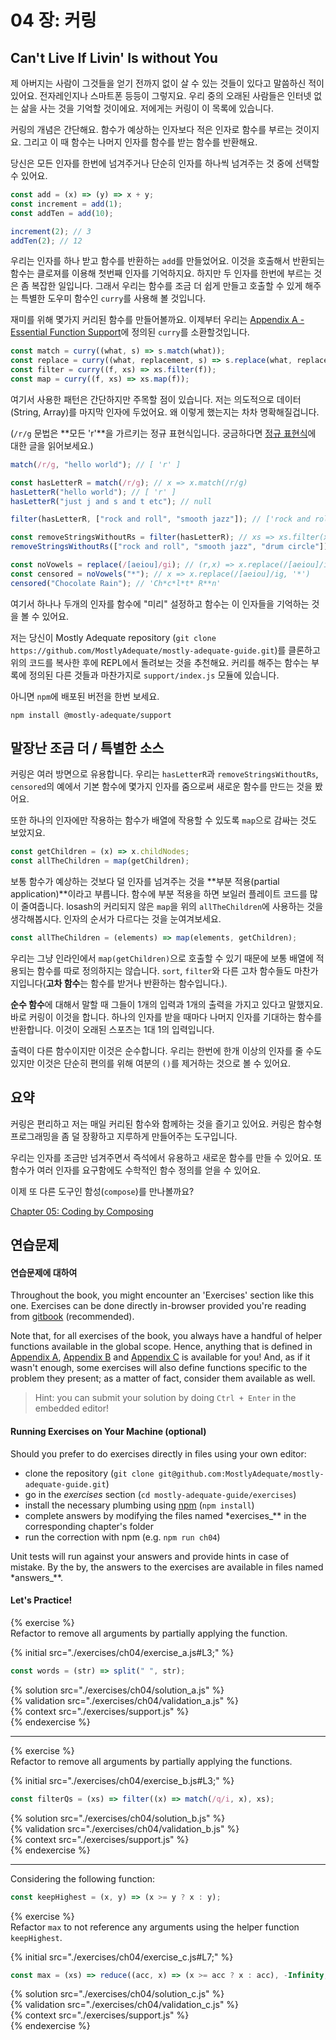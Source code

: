 # 04 장: 커링

## Can't Live If Livin' Is without You

제 아버지는 사람이 그것들을 얻기 전까지 없이 살 수 있는 것들이 있다고 말씀하신 적이 있어요. 전자레인지나 스마트폰 등등이 그렇지요. 우리 중의 오래된 사람들은 인터넷 없는 삶을 사는 것을 기억할 것이에요. 저에게는 커링이 이 목록에 있습니다.

커링의 개념은 간단해요. 함수가 예상하는 인자보다 적은 인자로 함수를 부르는 것이지요. 그리고 이 때 함수는 나머지 인자를 함수를 받는 함수를 반환해요.

당신은 모든 인자를 한번에 넘겨주거나 단순히 인자를 하나씩 넘겨주는 것 중에 선택할 수 있어요.

```js
const add = (x) => (y) => x + y;
const increment = add(1);
const addTen = add(10);

increment(2); // 3
addTen(2); // 12
```

우리는 인자를 하나 받고 함수를 반환하는 `add`를 만들었어요. 이것을 호출해서 반환되는 함수는 클로져를 이용해 첫번째 인자를 기억하지요. 하지만 두 인자를 한번에 부르는 것은 좀 복잡한 일입니다. 그래서 우리는 함수를 조금 더 쉽게 만들고 호출할 수 있게 해주는 특별한 도우미 함수인 `curry`를 사용해 볼 것입니다.

재미를 위해 몇가지 커리된 함수를 만들어볼까요. 이제부터 우리는 [Appendix A - Essential Function Support](./appendix_a.md)에 정의된 `curry`를 소환할것입니다.

```js
const match = curry((what, s) => s.match(what));
const replace = curry((what, replacement, s) => s.replace(what, replacement));
const filter = curry((f, xs) => xs.filter(f));
const map = curry((f, xs) => xs.map(f));
```

여기서 사용한 패턴은 간단하지만 주목할 점이 있습니다. 저는 의도적으로 데이터(String, Array)를 마지막 인자에 두었어요. 왜 이렇게 했는지는 차차 명확해질겁니다.

(`/r/g` 문법은 **모든 'r'**을 가르키는 정규 표현식입니다. 궁금하다면 [정규 표현식](https://developer.mozilla.org/en-US/docs/Web/JavaScript/Guide/Regular_Expressions)에 대한 글을 읽어보세요.)

```js
match(/r/g, "hello world"); // [ 'r' ]

const hasLetterR = match(/r/g); // x => x.match(/r/g)
hasLetterR("hello world"); // [ 'r' ]
hasLetterR("just j and s and t etc"); // null

filter(hasLetterR, ["rock and roll", "smooth jazz"]); // ['rock and roll']

const removeStringsWithoutRs = filter(hasLetterR); // xs => xs.filter(x => x.match(/r/g))
removeStringsWithoutRs(["rock and roll", "smooth jazz", "drum circle"]); // ['rock and roll', 'drum circle']

const noVowels = replace(/[aeiou]/gi); // (r,x) => x.replace(/[aeiou]/ig, r)
const censored = noVowels("*"); // x => x.replace(/[aeiou]/ig, '*')
censored("Chocolate Rain"); // 'Ch*c*l*t* R**n'
```

여기서 하나나 두개의 인자를 함수에 "미리" 설정하고 함수는 이 인자들을 기억하는 것을 볼 수 있어요.

저는 당신이 Mostly Adequate repository (`git clone https://github.com/MostlyAdequate/mostly-adequate-guide.git`)를 클론하고 위의 코드를 복사한 후에 REPL에서 돌려보는 것을 추천해요. 커리를 해주는 함수는 부록에 정의된 다른 것들과 마찬가지로 `support/index.js` 모듈에 있습니다.

아니면 `npm`에 배포된 버전을 한번 보세요.

```
npm install @mostly-adequate/support
```

## 말장난 조금 더 / 특별한 소스

커링은 여러 방면으로 유용합니다. 우리는 `hasLetterR`과 `removeStringsWithoutRs`, `censored`의 예에서 기본 함수에 몇가지 인자를 줌으로써 새로운 함수를 만드는 것을 봤어요.

또한 하나의 인자에만 작용하는 함수가 배열에 작용할 수 있도록 `map`으로 감싸는 것도 보았지요.

```js
const getChildren = (x) => x.childNodes;
const allTheChildren = map(getChildren);
```

보통 함수가 예상하는 것보다 덜 인자를 넘겨주는 것을 **부분 적용(partial application)**이라고 부릅니다. 함수에 부분 적용을 하면 보일러 플레이트 코드를 많이 줄여줍니다. losash의 커리되지 않은 `map`을 위의 `allTheChildren`에 사용하는 것을 생각해봅시다. 인자의 순서가 다르다는 것을 눈여겨보세요.

```js
const allTheChildren = (elements) => map(elements, getChildren);
```

우리는 그냥 인라인에서 `map(getChildren)`으로 호출할 수 있기 때문에 보통 배열에 적용되는 함수를 따로 정의하지는 않습니다. `sort`, `filter`와 다른 고차 함수들도 마찬가지입니다(**고차 함수**는 함수를 받거나 반환하는 함수입니다.).

**순수 함수**에 대해서 말할 때 그들이 1개의 입력과 1개의 출력을 가지고 있다고 말했지요. 바로 커링이 이것을 합니다. 하나의 인자를 받을 때마다 나머지 인자를 기대하는 함수를 반환합니다. 이것이 오래된 스포츠는 1대 1의 입력입니다.

출력이 다른 함수이지만 이것은 순수합니다. 우리는 한번에 한개 이상의 인자를 줄 수도 있지만 이것은 단순히 편의를 위해 여분의 `()`를 제거하는 것으로 볼 수 있어요.

## 요약

커링은 편리하고 저는 매일 커리된 함수와 함께하는 것을 즐기고 있어요. 커링은 함수형 프로그래밍을 좀 덜 장황하고 지루하게 만들어주는 도구입니다.

우리는 인자를 조금만 넘겨주면서 즉석에서 유용하고 새로운 함수를 만들 수 있어요. 또 함수가 여러 인자를 요구함에도 수학적인 함수 정의를 얻을 수 있어요.

이제 또 다른 도구인 함성(`compose`)를 만나볼까요?

[Chapter 05: Coding by Composing](ch05.md)

## 연습문제

#### 연습문제에 대하여

Throughout the book, you might encounter an 'Exercises' section like this one. Exercises can be
done directly in-browser provided you're reading from [gitbook](https://mostly-adequate.gitbooks.io/mostly-adequate-guide) (recommended).

Note that, for all exercises of the book, you always have a handful of helper functions
available in the global scope. Hence, anything that is defined in [Appendix A](./appendix_a.md),
[Appendix B](./appendix_b.md) and [Appendix C](./appendix_c.md) is available for you! And, as
if it wasn't enough, some exercises will also define functions specific to the problem
they present; as a matter of fact, consider them available as well.

> Hint: you can submit your solution by doing `Ctrl + Enter` in the embedded editor!

#### Running Exercises on Your Machine (optional)

Should you prefer to do exercises directly in files using your own editor:

- clone the repository (`git clone git@github.com:MostlyAdequate/mostly-adequate-guide.git`)
- go in the _exercises_ section (`cd mostly-adequate-guide/exercises`)
- install the necessary plumbing using [npm](https://docs.npmjs.com/downloading-and-installing-node-js-and-npm) (`npm install`)
- complete answers by modifying the files named \*exercises\_\*\* in the corresponding chapter's folder
- run the correction with npm (e.g. `npm run ch04`)

Unit tests will run against your answers and provide hints in case of mistake. By the by, the
answers to the exercises are available in files named \*answers\_\*\*.

#### Let's Practice!

{% exercise %}  
Refactor to remove all arguments by partially applying the function.

{% initial src="./exercises/ch04/exercise_a.js#L3;" %}

```js
const words = (str) => split(" ", str);
```

{% solution src="./exercises/ch04/solution_a.js" %}  
{% validation src="./exercises/ch04/validation_a.js" %}  
{% context src="./exercises/support.js" %}  
{% endexercise %}

---

{% exercise %}  
Refactor to remove all arguments by partially applying the functions.

{% initial src="./exercises/ch04/exercise_b.js#L3;" %}

```js
const filterQs = (xs) => filter((x) => match(/q/i, x), xs);
```

{% solution src="./exercises/ch04/solution_b.js" %}  
{% validation src="./exercises/ch04/validation_b.js" %}  
{% context src="./exercises/support.js" %}  
{% endexercise %}

---

Considering the following function:

```js
const keepHighest = (x, y) => (x >= y ? x : y);
```

{% exercise %}  
Refactor `max` to not reference any arguments using the helper function `keepHighest`.

{% initial src="./exercises/ch04/exercise_c.js#L7;" %}

```js
const max = (xs) => reduce((acc, x) => (x >= acc ? x : acc), -Infinity, xs);
```

{% solution src="./exercises/ch04/solution_c.js" %}  
{% validation src="./exercises/ch04/validation_c.js" %}  
{% context src="./exercises/support.js" %}  
{% endexercise %}
